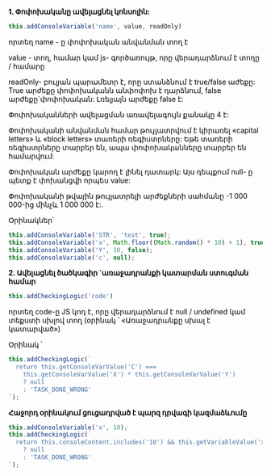 <p style="color: #000; font-weight: bold;">1. Փոփոխականը ավելացնել կոնսոլին:</p>

```javascript
this.addConsoleVariable('name', value, readOnly) 
```

<p style="color: #000;">որտեղ name - ը փոփոխական անվանման տող է</p>
<p style="color: #000;">value - տող, համար կամ js- գործառույթ, որը վերադարձնում է տողը / համարը</p>
<p style="color: #000;">readOnly-  բուլյան պարամետր է, որը ստանձնում  է true/false աժեքը: True արժեքը փոփոխականն անփոփոխ է դարձնում, false արժեքը`փոփոխական: Լռելյայն արժեքը false է:</p>
<p style="color: #000;">Փոփոխականների ավելացման առավելագույն քանակը 4 է:</p>
<p style="color: #000;">Փոփոխականի անվանման համար թույլատրվում է կիրառել «capital letters» և «block letters» տառերի ռեգիստրները: Եթե տառերի ռեգիստրները տարբեր են, ապա փոփոխականները տարբեր են համարվում:</p>
<p style="color: #000;">Փոփոխական արժեքը կարող է լինել դատարկ: Այս դեպքում null- ը պետք է փոխանցվի որպես value:</p>
<p style="color: #000;">Փոփոխականի թվային թույլատրելի արժեքների սահմանը -1 000 000-ից մինչև 1 000 000 է:.</p>
<p style="color: #000;">Օրինակներ՝</p>

```javascript
this.addConsoleVariable('STR', 'test', true);
this.addConsoleVariable('x', Math.floor((Math.random() * 10) + 1), true);
this.addConsoleVariable('Y', 10, false);
this.addConsoleVariable('c', null);
```

<p style="color: #000; font-weight: bold;">2. Ավելացնել ծածկագիր `առաջադրանքի կատարման ստուգման համար</p>

```javascript
this.addCheckingLogic('code') 
```

<p style="color: #000;">որտեղ code-ը JS կոդ է, որը վերադարձնում է null / undefined կամ տեքստի սխլով տող (օրինակ ՝ «Առաջադրանքը սխալ է կատարված»)</p>
<p style="color: #000;">Օրինակ ՝</p>

```javascript
this.addCheckingLogic(`
  return this.getConsoleVarValue('C') ===
    this.getConsoleVarValue('X') * this.getConsoleVarValue('Y')
    ? null
    : 'TASK_DONE_WRONG'
`);
```

<p style="color: #000; font-weight: bold;">Հաջորդ օրինակում ցուցադրված է պարզ դրվագի կազմաձևումը</p>

```javascript
this.addConsoleVariable('x', 10);
this.addCheckingLogic(`
  return this.consoleContent.includes('10') && this.getVariableValue('x') === 10
    ? null
    : 'TASK_DONE_WRONG'
`);
```
